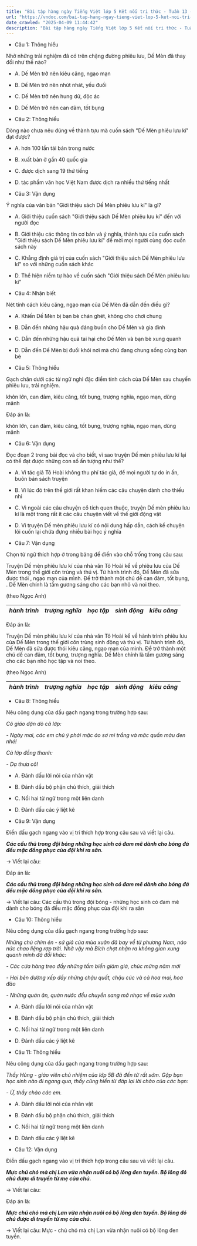 ```yaml
---
title: "Bài tập hàng ngày Tiếng Việt lớp 5 Kết nối tri thức - Tuần 13 - Thứ 3 gồm các câu hỏi tổng hợp nội dung Đọc hiểu văn bản và Luyện từ và câu được học ở Tuần 13 trong chương trình Tiếng Việt lớp 5 Tập 1 Kết nối tri thức."
url: "https://vndoc.com/bai-tap-hang-ngay-tieng-viet-lop-5-ket-noi-tri-thuc-tuan-13-thu-3-331251"
date_crawled: "2025-04-09 11:44:42"
description: "Bài tập hàng ngày Tiếng Việt lớp 5 Kết nối tri thức - Tuần 13 - Thứ 3 gồm các câu hỏi tổng hợp nội dung Đọc hiểu văn bản và Luyện từ và câu được học ở Tuần 13 trong chương trình Tiếng Việt lớp 5 Tập 1 Kết nối tri thức."
---
```


* Câu 1:  Thông hiểu

Nhờ những trải nghiệm đã có trên chặng đường phiêu lưu, Dế Mèn đã thay đổi như thế nào?

  * A. Dế Mèn trở nên kiêu căng, ngạo mạn 
  * B. Dế Mèn trở nên nhút nhát, yếu đuối 
  * C. Dế Mèn trở nên hung dữ, độc ác 
  * D. Dế Mèn trở nên can đảm, tốt bụng 



* Câu 2:  Thông hiểu

Dòng nào chưa nêu đúng về thành tựu mà cuốn sách "Dế Mèn phiêu lưu kí" đạt được?

  * A. hơn 100 lần tái bản trong nước 
  * B. xuất bản ở gần 40 quốc gia 
  * C. được dịch sang 19 thứ tiếng 
  * D. tác phẩm văn học Việt Nam được dịch ra nhiều thứ tiếng nhất 



* Câu 3:  Vận dụng

Ý nghĩa của văn bản "Giới thiệu sách Dế Mèn phiêu lưu kí" là gì?

  * A. Giới thiệu cuốn sách "Giới thiệu sách Dế Mèn phiêu lưu kí" đến với người đọc 
  * B. Giới thiệu các thông tin cơ bản và ý nghĩa, thành tựu của cuốn sách "Giới thiệu sách Dế Mèn phiêu lưu kí" để mời mọi người cùng đọc cuốn sách này 
  * C. Khẳng định giá trị của cuốn sách "Giới thiệu sách Dế Mèn phiêu lưu kí" so với những cuốn sách khác 
  * D. Thể hiện niềm tự hào về cuốn sách "Giới thiệu sách Dế Mèn phiêu lưu kí" 



* Câu 4:  Nhận biết

Nét tính cách kiêu căng, ngạo mạn của Dế Mèn đã dẫn đến điều gì?

  * A. Khiến Dế Mèn bị bạn bè chán ghét, không cho chơi chung 
  * B. Dẫn đến những hậu quả đáng buồn cho Dế Mèn và gia đình 
  * C. Dẫn đến những hậu quả tai hại cho Dế Mèn và bạn bè xung quanh 
  * D. Dẫn đến Dế Mèn bị đuổi khỏi nơi mà chú đang chung sống cùng bạn bè 



* Câu 5:  Thông hiểu

Gạch chân dưới các từ ngữ nghỉ đặc điểm tính cách của Dế Mèn sau chuyến phiêu lưu, trải nghiệm.

khôn lớn, can đảm, kiêu căng, tốt bụng, trượng nghĩa, ngạo mạn, dũng mãnh

Đáp án là:

khôn lớn, can đảm, kiêu căng, tốt bụng, trượng nghĩa, ngạo mạn, dũng mãnh

* Câu 6:  Vận dụng

Đọc đoạn 2 trong bài đọc và cho biết, vì sao truyện Dế mèn phiêu lưu kí lại có thể đạt được những con số ấn tượng như thế?

  * A. Vì tác giả Tô Hoài không thu phí tác giả, để mọi người tự do in ấn, buôn bán sách truyện 
  * B. Vì lúc đó trên thế giới rất khan hiếm các câu chuyện dành cho thiếu nhi 
  * C. Vì ngoài các câu chuyện cổ tích quen thuộc, truyện Dế mèn phiêu lưu kí là một trong rất ít các câu chuyện viết về thế giới động vật 
  * D. Vì truyện Dế mèn phiêu lưu kí có nội dung hấp dẫn, cách kể chuyện lôi cuốn lại chứa đựng nhiều bài học ý nghĩa 



* Câu 7:  Vận dụng

Chọn từ ngữ thích hợp ở trong bảng để điền vào chỗ trống trong câu sau:

Truyện Dế mèn phiêu lưu kí của nhà văn Tô Hoài kể về  phiêu lưu của Dế Mèn trong thế giới côn trùng  và thú vị. Từ hành trình đó, Dế Mèn đã sửa được thói , ngạo mạn của mình. Để trở thành một chú dế can đảm, tốt bụng, . Dế Mèn chính là tấm gương sáng cho các bạn nhỏ  và noi theo.

(theo Ngọc Anh)

_hành trình_|  _trượng nghĩa_|  _học tập_|  _sinh động_|  _kiêu căng_  
---|---|---|---|---  
  
Đáp án là:

Truyện Dế mèn phiêu lưu kí của nhà văn Tô Hoài kể về hành trình phiêu lưu của Dế Mèn trong thế giới côn trùng sinh động và thú vị. Từ hành trình đó, Dế Mèn đã sửa được thói kiêu căng, ngạo mạn của mình. Để trở thành một chú dế can đảm, tốt bụng, trượng nghĩa. Dế Mèn chính là tấm gương sáng cho các bạn nhỏ học tập và noi theo.

(theo Ngọc Anh)

_hành trình_|  _trượng nghĩa_|  _học tập_|  _sinh động_|  _kiêu căng_  
---|---|---|---|---  
  
* Câu 8:  Thông hiểu

Nêu công dụng của dấu gạch ngang trong trường hợp sau:

_Cô giáo dặn dò cả lớp:_

_\- Ngày mai, các em chú ý phải mặc áo sơ mi trắng và mặc quần màu đen nhé!_

_Cả lớp đồng thanh:_

_\- Dạ thưa cô!_

  * A. Đánh dấu lời nói của nhân vật 
  * B. Đánh dấu bộ phận chú thích, giải thích 
  * C. Nối hai từ ngữ trong một liên danh 
  * D. Đánh dấu các ý liệt kê 



* Câu 9:  Vận dụng

Điền dấu gạch ngang vào vị trí thích hợp trong câu sau và viết lại câu.

**_Các cầu thủ trong đội bóng những học sinh có đam mê dành cho bóng đá đều mặc đồng phục của đội khi ra sân._**

→ Viết lại câu: 

Đáp án là:

**_Các cầu thủ trong đội bóng những học sinh có đam mê dành cho bóng đá đều mặc đồng phục của đội khi ra sân._**

→ Viết lại câu: Các cầu thủ trong đội bóng - những học sinh có đam mê dành cho bóng đá đều mặc đồng phục của đội khi ra sân

* Câu 10:  Thông hiểu

Nêu công dụng của dấu gạch ngang trong trường hợp sau:

_Những chú chim én - sứ giả của mùa xuân đã bay về từ phương Nam, náo nức chao liệng rợp trời. Nhờ vậy mà Bích chợt nhận ra không gian xung quanh mình đã đổi khác:_

_\- Các cửa hàng treo đầy những tấm biển giảm giá, chúc mừng năm mới_

 _\- Hai bên đường xếp đầy những chậu quất, chậu cúc và cả hoa mai, hoa đào_

 _\- Những quán ăn, quán nước đều chuyển sang mở nhạc về mùa xuân_

  * A. Đánh dấu lời nói của nhân vật 
  * B. Đánh dấu bộ phận chú thích, giải thích 
  * C. Nối hai từ ngữ trong một liên danh 
  * D. Đánh dấu các ý liệt kê 



* Câu 11:  Thông hiểu

Nêu công dụng của dấu gạch ngang trong trường hợp sau:

_Thầy Hùng - giáo viên chủ nhiệm của lớp 5B đã đến từ rất sớm. Gặp bạn học sinh nào đi ngang qua, thầy cũng hiền từ đáp lại lời chào của các bạn:_

_\- Ừ, thầy chào các em._

  * A. Đánh dấu lời nói của nhân vật 
  * B. Đánh dấu bộ phận chú thích, giải thích 
  * C. Nối hai từ ngữ trong một liên danh 
  * D. Đánh dấu các ý liệt kê 



* Câu 12:  Vận dụng

Điền dấu gạch ngang vào vị trí thích hợp trong câu sau và viết lại câu.

_**Mực chú chó mà chị Lan vừa nhận nuôi có bộ lông đen tuyền. Bộ lông đó chú được di truyền từ mẹ của chú.**_

→ Viết lại câu: 

Đáp án là:

_**Mực chú chó mà chị Lan vừa nhận nuôi có bộ lông đen tuyền. Bộ lông đó chú được di truyền từ mẹ của chú.**_

→ Viết lại câu: Mực - chú chó mà chị Lan vừa nhận nuôi có bộ lông đen tuyền.
